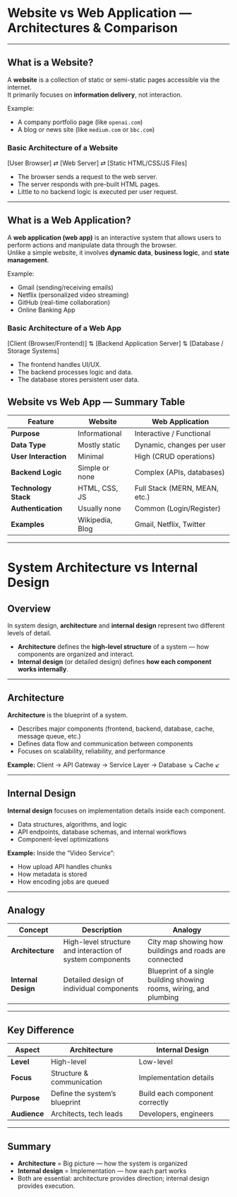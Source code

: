 # Website vs Web Application — Architectures & Comparison

---

## What is a Website?

A **website** is a collection of static or semi-static pages accessible via the internet.  
It primarily focuses on **information delivery**, not interaction.

Example:
- A company portfolio page (like `openai.com`)
- A blog or news site (like `medium.com` or `bbc.com`)

### Basic Architecture of a Website
[User Browser] ⇄ [Web Server] ⇄ [Static HTML/CSS/JS Files]

- The browser sends a request to the web server.
- The server responds with pre-built HTML pages.
- Little to no backend logic is executed per user request.

---

##  What is a Web Application?

A **web application (web app)** is an interactive system that allows users to perform actions and manipulate data through the browser.  
Unlike a simple website, it involves **dynamic data**, **business logic**, and **state management**.

Example:
- Gmail (sending/receiving emails)
- Netflix (personalized video streaming)
- GitHub (real-time collaboration)
- Online Banking App

### Basic Architecture of a Web App
[Client (Browser/Frontend)]
⇅
[Backend Application Server]
⇅
[Database / Storage Systems]

- The frontend handles UI/UX.
- The backend processes logic and data.
- The database stores persistent user data.

## Website vs Web App — Summary Table

| Feature | Website | Web Application |
|----------|----------|----------------|
| **Purpose** | Informational | Interactive / Functional |
| **Data Type** | Mostly static | Dynamic, changes per user |
| **User Interaction** | Minimal | High (CRUD operations) |
| **Backend Logic** | Simple or none | Complex (APIs, databases) |
| **Technology Stack** | HTML, CSS, JS | Full Stack (MERN, MEAN, etc.) |
| **Authentication** | Usually none | Common (Login/Register) |
| **Examples** | Wikipedia, Blog | Gmail, Netflix, Twitter |

---


# System Architecture vs Internal Design

## Overview
In system design, **architecture** and **internal design** represent two different levels of detail.

- **Architecture** defines the **high-level structure** of a system — how components are organized and interact.
- **Internal design** (or detailed design) defines **how each component works internally**.

---

## Architecture
**Architecture** is the blueprint of a system.

- Describes major components (frontend, backend, database, cache, message queue, etc.)
- Defines data flow and communication between components
- Focuses on scalability, reliability, and performance

**Example:**
Client → API Gateway → Service Layer → Database
↘ Cache ↙

---

## Internal Design
**Internal design** focuses on implementation details inside each component.

- Data structures, algorithms, and logic
- API endpoints, database schemas, and internal workflows
- Component-level optimizations

**Example:**
Inside the “Video Service”:
- How upload API handles chunks  
- How metadata is stored  
- How encoding jobs are queued  

---

## Analogy

| Concept | Description | Analogy |
|----------|--------------|----------|
| **Architecture** | High-level structure and interaction of system components | City map showing how buildings and roads are connected |
| **Internal Design** | Detailed design of individual components | Blueprint of a single building showing rooms, wiring, and plumbing |

---

## Key Difference

| Aspect | Architecture | Internal Design |
|--------|---------------|----------------|
| **Level** | High-level | Low-level |
| **Focus** | Structure & communication | Implementation details |
| **Purpose** | Define the system’s blueprint | Build each component correctly |
| **Audience** | Architects, tech leads | Developers, engineers |

---

## Summary
- **Architecture** = Big picture — how the system is organized  
- **Internal design** = Implementation — how each part works  
- Both are essential: architecture provides direction; internal design provides execution.


